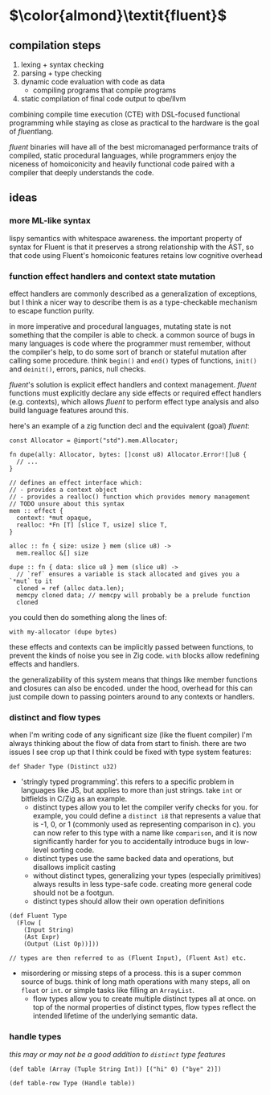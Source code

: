 # $\color{almond}\textit{fluent}$

## compilation steps

1. lexing + syntax checking
2. parsing + type checking
3. dynamic code evaluation with code as data
    - compiling programs that compile programs
4. static compilation of final code output to qbe/llvm

combining compile time execution (CTE) with DSL-focused functional programming
while staying as close as practical to the hardware is the goal of *fluent*lang.

*fluent* binaries will have all of the best micromanaged performance traits of
compiled, static procedural languages, while programmers enjoy the niceness of
homoiconicity and heavily functional code paired with a compiler that deeply
understands the code.

## ideas

### more ML-like syntax

lispy semantics with whitespace awareness. the important property of syntax for
Fluent is that it preserves a strong relationship with the AST, so that code
using Fluent's homoiconic features retains low cognitive overhead

### function effect handlers and context state mutation

effect handlers are commonly described as a generalization of exceptions, but
I think a nicer way to describe them is as a type-checkable mechanism to escape
function purity.

in more imperative and procedural languages, mutating state is not something
that the compiler is able to check. a common source of bugs in many languages
is code where the programmer must remember, without the compiler's help, to
do some sort of branch or stateful mutation after calling some procedure. think
`begin()` and `end()` types of functions, `init()` and `deinit()`, errors,
panics, null checks.

*fluent*'s solution is explicit effect handlers and context management. *fluent*
functions must explicitly declare any side effects or required effect handlers
(e.g. contexts), which allows *fluent* to perform effect type analysis and also
build language features around this.

here's an example of a zig function decl and the equivalent (goal) *fluent*:

```zig
const Allocator = @import("std").mem.Allocator;

fn dupe(ally: Allocator, bytes: []const u8) Allocator.Error![]u8 {
  // ...
}
```

```
// defines an effect interface which:
// - provides a context object
// - provides a realloc() function which provides memory management
// TODO unsure about this syntax
mem :: effect {
  context: *mut opaque,
  realloc: *Fn [T] [slice T, usize] slice T,
}

alloc :: fn { size: usize } mem (slice u8) ->
  mem.realloc &[] size

dupe :: fn { data: slice u8 } mem (slice u8) ->
  // `ref` ensures a variable is stack allocated and gives you a `*mut` to it
  cloned = ref (alloc data.len);
  memcpy cloned data; // memcpy will probably be a prelude function
  cloned
```

you could then do something along the lines of:

```
with my-allocator (dupe bytes)
```

these effects and contexts can be implicitly passed between functions, to
prevent the kinds of noise you see in Zig code. `with` blocks allow redefining
effects and handlers.

the generalizability of this system means that things like member functions
and closures can also be encoded. under the hood, overhead for this can just
compile down to passing pointers around to any contexts or handlers.

### distinct and flow types

when I'm writing code of any significant size (like the fluent compiler) I'm
always thinking about the flow of data from start to finish. there are two
issues I see crop up that I think could be fixed with type system features:

```
def Shader Type (Distinct u32)
```

- 'stringly typed programming'. this refers to a specific problem in languages
  like JS, but applies to more than just strings. take `int` or bitfields in
  C/Zig as an example.
  - distinct types allow you to let the compiler verify checks for you. for
    example, you could define a `distinct i8` that represents a value that is
    -1, 0, or 1 (commonly used as representing comparison in c). you can now
    refer to this type with a name like `comparison`, and it is now
    significantly harder for you to accidentally introduce bugs in low-level
    sorting code.
  - distinct types use the same backed data and operations, but disallows
    implicit casting
  - without distinct types, generalizing your types (especially primitives)
    always results in less type-safe code. creating more general code should not
    be a footgun.
  - distinct types should allow their own operation definitions

```
(def Fluent Type
  (Flow [
    (Input String)
    (Ast Expr)
    (Output (List Op))]))

// types are then referred to as (Fluent Input), (Fluent Ast) etc.
```

- misordering or missing steps of a process. this is a super common source of
  bugs. think of long math operations with many steps, all on `float` or `int`.
  or simple tasks like filling an `ArrayList`.
  - flow types allow you to create multiple distinct types all at once. on top
    of the normal properties of distinct types, flow types reflect the intended
    lifetime of the underlying semantic data.

### handle types

*this may or may not be a good addition to `distinct` type features*

```
(def table (Array (Tuple String Int)) [("hi" 0) ("bye" 2)])

(def table-row Type (Handle table))
```